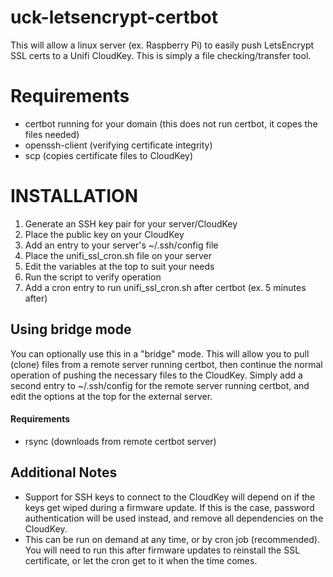 # uck-letsencrypt-certbot
This will allow a linux server (ex. Raspberry Pi) to easily push LetsEncrypt SSL certs to a Unifi CloudKey.
This is simply a file checking/transfer tool.

# Requirements
* certbot running for your domain (this does not run certbot, it copes the files needed)
* openssh-client (verifying certificate integrity)
* scp (copies certificate files to CloudKey)

# INSTALLATION
1. Generate an SSH key pair for your server/CloudKey
1. Place the public key on your CloudKey
1. Add an entry to your server's ~/.ssh/config file
1. Place the unifi_ssl_cron.sh file on your server
1. Edit the variables at the top to suit your needs
1. Run the script to verify operation
1. Add a cron entry to run unifi_ssl_cron.sh after certbot (ex. 5 minutes after)

## Using bridge mode
You can optionally use this in a "bridge" mode. This will allow you to pull (clone) files from a remote server running certbot, then continue the normal operation of pushing the necessary files to the CloudKey. Simply add a second entry to ~/.ssh/config for the remote server running certbot, and edit the options at the top for the external server.
#### Requirements
* rsync (downloads from remote certbot server)

## Additional Notes
* Support for SSH keys to connect to the CloudKey will depend on if the keys get wiped during a firmware update. If this is the case, password authentication will be used instead, and remove all dependencies on the CloudKey.
* This can be run on demand at any time, or by cron job (recommended). You will need to run this after firmware updates to reinstall the SSL certificate, or let the cron get to it when the time comes.
